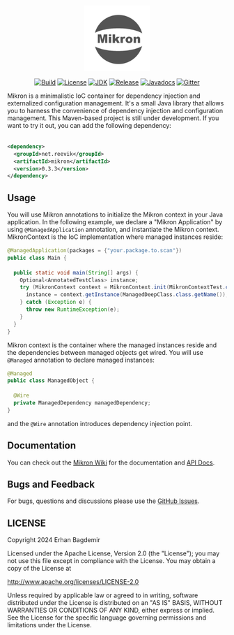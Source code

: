 <p align="center">
<img src="wiki/mikron-logo.png" width=150 />    
</p>

<div align="center">

[![Build](https://circleci.com/gh/reevik/mikron.svg?style=shield)](https://opensource.org/licenses/Apache-2.0)
[![License](https://img.shields.io/badge/License-Apache%202.0-blue.svg)](https://opensource.org/licenses/Apache-2.0)
[![JDK](https://img.shields.io/badge/JDK-21%20-green.svg)](https://github.com/reevik/darkest/wiki/Java-Support)
[![Release](https://img.shields.io/badge/Release-0.3.3%20-green.svg)](https://central.sonatype.com/artifact/net.reevik/darkest)
[![Javadocs](https://img.shields.io/badge/Javadoc%20-green.svg)](https://reevik.github.io/mikron/)
[![Gitter](https://img.shields.io/badge/Chat-gitter%20-green.svg)](https://matrix.to/#/#mikron:gitter.im)
</div>

Mikron is a minimalistic IoC container for dependency injection and externalized configuration management. It's a small Java library that allows you to harness the convenience of dependency injection and configuration management. This Maven-based project is still under development. If you want to try it out, you can add the following dependency:

```xml

<dependency>
  <groupId>net.reevik</groupId>
  <artifactId>mikron</artifactId>
  <version>0.3.3</version>
</dependency>
```

## Usage

You will use Mikron annotations to initialize the Mikron context in your Java application. In the following example, we declare a "Mikron Application" by using `@ManagedApplication` annotation, and instantiate the Mikron context. MikronContext is the IoC implementation where managed instances reside:

```java
@ManagedApplication(packages = {"your.package.to.scan"})
public class Main {

  public static void main(String[] args) {
    Optional<AnnotatedTestClass> instance;
    try (MikronContext context = MikronContext.init(MikronContextTest.class)) {
      instance = context.getInstance(ManagedDeepClass.class.getName());
    } catch (Exception e) {
      throw new RuntimeException(e);
    }
  }
}
```

Mikron context is the container where the managed instances reside and the dependencies between managed objects get wired. You will use `@Managed` annotation to declare managed instances:

```java
@Managed
public class ManagedObject {

  @Wire
  private ManagedDependency managedDependency;
}
```

and the `@Wire` annotation introduces dependency injection point.

## Documentation

You can check out the [Mikron Wiki](https://github.com/reevik/mikron/wiki) for the documentation and [API Docs](https://reevik.github.io/mikron/).

## Bugs and Feedback

For bugs, questions and discussions please use
the [GitHub Issues](https://github.com/notingolmo/mikron/issues).

## LICENSE

Copyright 2024 Erhan Bagdemir

Licensed under the Apache License, Version 2.0 (the "License");
you may not use this file except in compliance with the License.
You may obtain a copy of the License at

http://www.apache.org/licenses/LICENSE-2.0

Unless required by applicable law or agreed to in writing, software
distributed under the License is distributed on an "AS IS" BASIS,
WITHOUT WARRANTIES OR CONDITIONS OF ANY KIND, either express or implied.
See the License for the specific language governing permissions and
limitations under the License.

[license]:LICENSE-2.0.txt
[license img]:https://img.shields.io/badge/License-Apache%202-blue.svg
